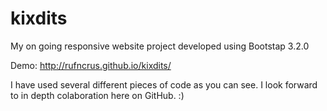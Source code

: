 kixdits
=======

My on going responsive website project developed using Bootstap 3.2.0

Demo: http://rufncrus.github.io/kixdits/

I have used several different pieces of code as you can see. I look forward to in depth colaboration here on GitHub. :)
